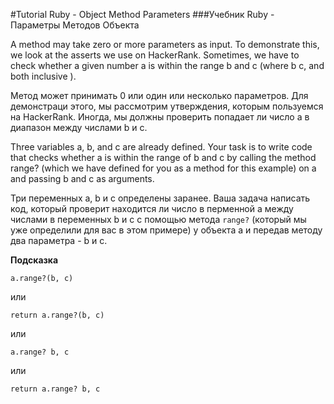#Tutorial Ruby - Object Method Parameters
###Учебник Ruby - Параметры Методов Объекта

A method may take zero or more parameters as input. To demonstrate this, we look at the asserts we use on HackerRank. Sometimes, we have to check whether a given number a is within the range b and c (where b c, and both inclusive ).

Метод может принимать 0 или один или несколько параметров. Для демонстраци этого, мы рассмотрим утверждения, которым пользуемся на HackerRank. Иногда, мы должны проверить попадает ли число a в диапазон между числами b и c.

Three variables a, b, and c are already defined. Your task is to write code that checks whether a is within the range of b and c by calling the method range? (which we have defined for you as a method for this example) on a and passing b and c as arguments.

Три переменных a, b и с определены заранее. Ваша задача написать код, который проверит находится ли число в перменной a между числами в переменных b и c с помощью метода `range?` (который мы уже определили для вас в этом примере) у объекта а и передав методу два параметра  - b и c.

**Подсказка**

`a.range?(b, c)`

или

`return a.range?(b, c)`

или

`a.range? b, c`

или

`return a.range? b, c`